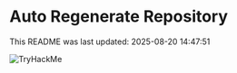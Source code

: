 # Auto Regenerate Repository

This README was last updated: 2025-08-20 14:47:51

 ![TryHackMe](https://tryhackme.com/badge/533634)